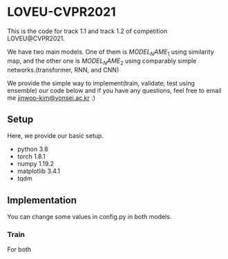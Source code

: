 # LOVEU-CVPR2021

This is the code for track 1.1 and track 1.2 of competition LOVEU@CVPR2021.

We have two main models. One of them is $MODEL_NAME_1$ using similarity map, and the other one is $MODEL_NAME_2$ using comparably simple networks.(transformer, RNN, and CNN)

We provide the simple way to implement(train, validate, test using ensemble) our code below and if you have any questions, feel free to email me <jinwoo-kim@yonsei.ac.kr> :)

## Setup
Here, we provide our basic setup. 
- python 3.8
- torch 1.8.1
- numpy 1.19.2
- matplotlib 3.4.1
- tqdm 

## Implementation
You can change some values in config.py in both models. 

### Train
For both 
